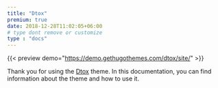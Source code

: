 ```yaml
---
title: "Dtox"
premium: true
date: 2018-12-28T11:02:05+06:00 
# type dont remove or customize
type : "docs"
---
```


{{< preview demo="https://demo.gethugothemes.com/dtox/site/" >}}

Thank you for using the [Dtox](https://gethugothemes.com/products/dtox-hugo/) theme. In this documentation, you can find information about the theme and how to use it.
